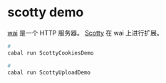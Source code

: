 # scotty demo

[wai](https://github.com/yesodweb/wai) 是一个 HTTP 服务器。
[Scotty](https://github.com/scotty-web/scotty) 在 wai 上进行扩展。

```bash
#
cabal run ScottyCookiesDemo

#
cabal run ScottyUploadDemo
```